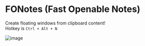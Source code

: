 # FONotes (Fast Openable Notes)
Create floating windows from clipboard content!<br>
Hotkey is `Ctrl + Alt + N`

![image](https://github.com/MeexReay/stknts/assets/127148610/fae1e7b4-d418-49ba-8060-4977d3758055)